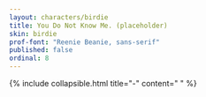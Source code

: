```yaml
---
layout: characters/birdie
title: You Do Not Know Me. (placeholder)
skin: birdie
prof-font: "Reenie Beanie, sans-serif"
published: false
ordinal: 8
---
```

{% include collapsible.html title="-" content="
<span class='note'>
" %}
